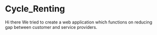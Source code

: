 # Cycle_Renting

Hi there
We tried to create a web application which functions on reducing gap between customer and service providers.
